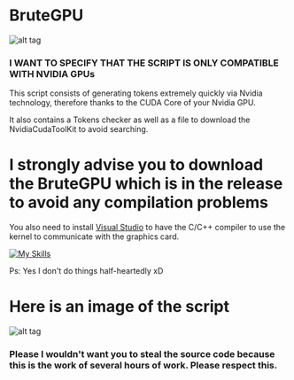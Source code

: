 # BruteGPU

![alt tag](https://cdn.discordapp.com/attachments/1187872270618738849/1192874259517820958/NVIDIA_CUDA-web_mid-removebg-preview.png?ex=65aaa9ba&is=659834ba&hm=d911513a54a075ad25d82fcefc1ea897cb54005d25ba93383a6798dab98e4c45&)

### I WANT TO SPECIFY THAT THE SCRIPT IS ONLY COMPATIBLE WITH NVIDIA GPUs

This script consists of generating tokens extremely quickly via Nvidia technology, therefore thanks to the CUDA Core of your Nvidia GPU. 

It also contains a Tokens checker as well as a file to download the NvidiaCudaToolKit to avoid searching. 

# I strongly advise you to download the BruteGPU which is in the release to avoid any compilation problems

You also need to install [Visual Studio](https://visualstudio.microsoft.com/fr/downloads/) to have the C/C++ compiler to use the kernel to communicate with the graphics card.

[![My Skills](https://skillicons.dev/icons?i=visualstudio)](https://skillicons.dev)

Ps: Yes I don't do things half-heartedly xD

# Here is an image of the script

![alt tag](https://cdn.discordapp.com/attachments/1187872270618738849/1192871992311947294/Screenshot_22.png?ex=65aaa79d&is=6598329d&hm=4b298a89a635635d978043c24857faa514ce22f34695a9a0c95d5ef88dcf21b0&)

### Please I wouldn't want you to steal the source code because this is the work of several hours of work. Please respect this.



